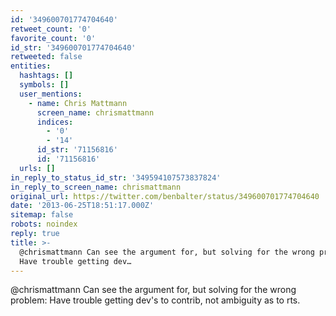 ```yaml
---
id: '349600701774704640'
retweet_count: '0'
favorite_count: '0'
id_str: '349600701774704640'
retweeted: false
entities:
  hashtags: []
  symbols: []
  user_mentions:
    - name: Chris Mattmann
      screen_name: chrismattmann
      indices:
        - '0'
        - '14'
      id_str: '71156816'
      id: '71156816'
  urls: []
in_reply_to_status_id_str: '349594107573837824'
in_reply_to_screen_name: chrismattmann
original_url: https://twitter.com/benbalter/status/349600701774704640
date: '2013-06-25T18:51:17.000Z'
sitemap: false
robots: noindex
reply: true
title: >-
  @chrismattmann Can see the argument for, but solving for the wrong problem:
  Have trouble getting dev…
---
```


@chrismattmann Can see the argument for, but solving for the wrong problem: Have trouble getting dev's to contrib, not ambiguity as to rts.